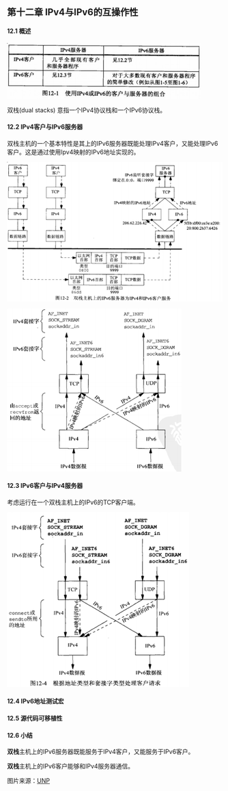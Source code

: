 ## 第十二章 IPv4与IPv6的互操作性

#### 12.1 概述

![ipv4 ipv6 image](doc/figure-12-1.png)

双栈(dual stacks) 意指一个IPv4协议栈和一个IPv6协议栈。

#### 12.2 IPv4客户与IPv6服务器

双栈主机的一个基本特性是其上的IPv6服务器既能处理IPv4客户，又能处理IPv6客户。这是通过使用Ipv4映射的IPv6地址实现的。

![dual stacks ipv6 serv image](doc/figure-12-2.png)

![handle ipv4 ipv6 image](doc/figure-12-3.png)

#### 12.3 IPv6客户与IPv4服务器

考虑运行在一个双栈主机上的IPv6的TCP客户端。

![根据地址类型和套接字类型处理客户请求](doc/figure-12-4.png)

#### 12.4 IPv6地址测试宏

#### 12.5 源代码可移植性

#### 12.6 小结

**双栈**主机上的IPv6服务器既能服务于IPv4客户，又能服务于IPv6客户。

**双栈**主机上的IPv6客户能够和IPv4服务器通信。

图片来源：[UNP](https://www.amazon.cn/UNIX%E7%BD%91%E7%BB%9C%E7%BC%96%E7%A8%8B-%E5%A5%97%E6%8E%A5%E5%AD%97%E8%81%94%E7%BD%91API-%E5%8F%B2%E8%92%82%E6%96%87%E6%96%AF/dp/B011S72JB6/ref=sr_1_3?ie=UTF8&qid=1512463174&sr=8-3&keywords=unix+network+programming)
